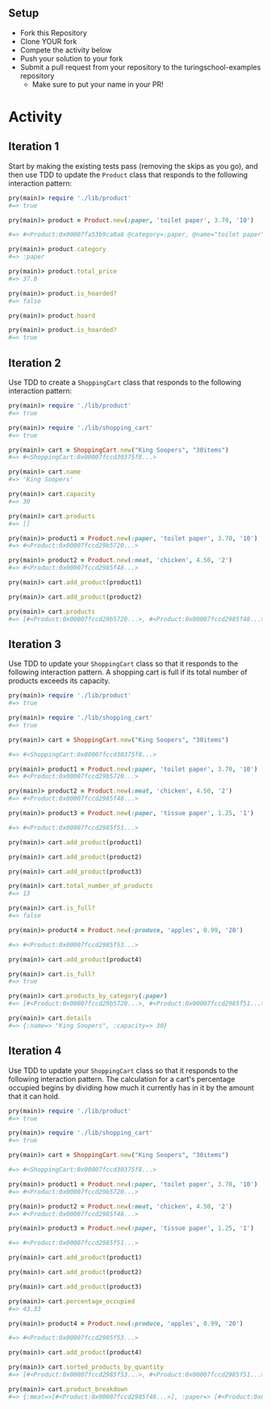 ## Setup

* Fork this Repository
* Clone YOUR fork
* Compete the activity below
* Push your solution to your fork
* Submit a pull request from your repository to the turingschool-examples repository
  * Make sure to put your name in your PR!

# Activity

## Iteration 1

Start by making the existing tests pass (removing the skips as you go), and then use TDD to update the `Product` class that responds to the following interaction pattern:

```ruby
pry(main)> require './lib/product'
#=> true

pry(main)> product = Product.new(:paper, 'toilet paper', 3.70, '10')

#=> #<Product:0x00007fa53b9ca0a8 @category=:paper, @name="toilet paper", @quantity=10, @unit_price=3.70>

pry(main)> product.category
#=> :paper

pry(main)> product.total_price
#=> 37.0

pry(main)> product.is_hoarded?
#=> false

pry(main)> product.hoard

pry(main)> product.is_hoarded?
#=> true
```

## Iteration 2

Use TDD to create a `ShoppingCart` class that responds to the following interaction pattern:

```ruby
pry(main)> require './lib/product'
#=> true

pry(main)> require './lib/shopping_cart'
#=> true

pry(main)> cart = ShoppingCart.new("King Soopers", "30items")
#=> #<ShoppingCart:0x00007fccd30375f8...>

pry(main)> cart.name
#=> 'King Soopers'

pry(main)> cart.capacity
#=> 30

pry(main)> cart.products
#=> []

pry(main)> product1 = Product.new(:paper, 'toilet paper', 3.70, '10')
#=> #<Product:0x00007fccd29b5720...>

pry(main)> product2 = Product.new(:meat, 'chicken', 4.50, '2')   
#=> #<Product:0x00007fccd2985f48...>

pry(main)> cart.add_product(product1)

pry(main)> cart.add_product(product2)  

pry(main)> cart.products
#=> [#<Product:0x00007fccd29b5720...>, #<Product:0x00007fccd2985f48...>]
```

## Iteration 3

Use TDD to update your `ShoppingCart` class so that it responds to the following interaction pattern. A shopping cart is full if its total number of products exceeds its capacity.

```ruby
pry(main)> require './lib/product'
#=> true

pry(main)> require './lib/shopping_cart'
#=> true

pry(main)> cart = ShoppingCart.new("King Soopers", "30items")

#=> #<ShoppingCart:0x00007fccd30375f8...>

pry(main)> product1 = Product.new(:paper, 'toilet paper', 3.70, '10')
#=> #<Product:0x00007fccd29b5720...>

pry(main)> product2 = Product.new(:meat, 'chicken', 4.50, '2')   
#=> #<Product:0x00007fccd2985f48...>

pry(main)> product3 = Product.new(:paper, 'tissue paper', 1.25, '1')

#=> #<Product:0x00007fccd2985f51...>

pry(main)> cart.add_product(product1)

pry(main)> cart.add_product(product2)

pry(main)> cart.add_product(product3)

pry(main)> cart.total_number_of_products
#=> 13

pry(main)> cart.is_full?
#=> false

pry(main)> product4 = Product.new(:produce, 'apples', 0.99, '20')

#=> #<Product:0x00007fccd2985f53...>

pry(main)> cart.add_product(product4)

pry(main)> cart.is_full?
#=> true

pry(main)> cart.products_by_category(:paper)
#=> [#<Product:0x00007fccd29b5720...>, #<Product:0x00007fccd2985f51...>]

pry(main)> cart.details
#=> {:name=> "King Soopers", :capacity=> 30}
```

## Iteration 4

Use TDD to update your `ShoppingCart` class so that it responds to the following interaction pattern. The calculation for a cart's percentage occupied begins by dividing how much it currently has in it by the amount that it can hold.

```ruby
pry(main)> require './lib/product'
#=> true

pry(main)> require './lib/shopping_cart'
#=> true

pry(main)> cart = ShoppingCart.new("King Soopers", "30items")

#=> #<ShoppingCart:0x00007fccd30375f8...>

pry(main)> product1 = Product.new(:paper, 'toilet paper', 3.70, '10')
#=> #<Product:0x00007fccd29b5720...>

pry(main)> product2 = Product.new(:meat, 'chicken', 4.50, '2')   
#=> #<Product:0x00007fccd2985f48...>

pry(main)> product3 = Product.new(:paper, 'tissue paper', 1.25, '1')

#=> #<Product:0x00007fccd2985f51...>

pry(main)> cart.add_product(product1)

pry(main)> cart.add_product(product2)

pry(main)> cart.add_product(product3)

pry(main)> cart.percentage_occupied
#=> 43.33

pry(main)> product4 = Product.new(:produce, 'apples', 0.99, '20')

#=> #<Product:0x00007fccd2985f53...>

pry(main)> cart.add_product(product4)

pry(main)> cart.sorted_products_by_quantity
#=> [#<Product:0x00007fccd2985f53...>, #<Product:0x00007fccd2985f51...>, #<Product:0x00007fccd2985f48...>, #<Product:0x00007fccd29b5720...>]

pry(main)> cart.product_breakdown
#=> {:meat=>[#<Product:0x00007fccd2985f48...>], :paper=> [#<Product:0x00007fccd29b5720...>, #<Product:0x00007fccd2985f51...>], :produce=> [#<Product:0x00007fccd2985f53...>]}
```
